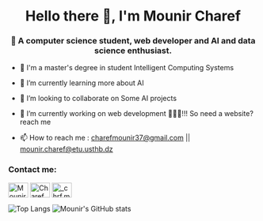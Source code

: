 <h1 align="center">Hello there 👋, I'm Mounir Charef</h1>
<h3 align="center">👀 A computer science student, web developer and AI and data science enthusiast.</h3>


- 💬 I'm a master's degree in student Intelligent Computing Systems

- 🌱 I’m currently learning more about AI

- 🤔 I’m looking to collaborate on Some AI projects 

- 🔭 I’m currently working on web development 🐱‍💻💖!!! So need a website? reach me

- 📫 How to reach me : charefmounir37@gmail.com || mounir.charef@etu.usthb.dz

<h3 align="left">Contact me: </h3>
<p align="left">
<a href="https://www.linkedin.com/in/mounir-charef-3397b1229/" target="blank"><img align="center" src="https://cdn.jsdelivr.net/npm/simple-icons@3.0.1/icons/linkedin.svg" alt="Mounir Charef" height="30" width="40" /></a>
<a href="https://www.facebook.com/Chrf.Mounir" target="blank"><img align="center" src="https://cdn.jsdelivr.net/npm/simple-icons@3.0.1/icons/facebook.svg" alt="Charef Mounir" height="30" width="40" /></a>
<a href="https://www.instagram.com/chrf_mounir/" target="blank"><img align="center" src="https://cdn.jsdelivr.net/npm/simple-icons@3.0.1/icons/instagram.svg" alt="_chrf.mounir_" height="30" width="40" /></a>
</p>

<!--
**lolifmaster/Lolifmaster** is a ✨ _special_ ✨ repository because its `README.md` (this file) appears on your GitHub profile.

Here are some ideas to get you started:

- 🔭 I’m currently working on ...
- 🌱 I’m currently learning ...
- 👯 I’m looking to collaborate on ...
- 🤔 I’m looking for help with ...
- 💬 Ask me about ...
- 📫 How to reach me: ...
- 😄 Pronouns: ...
- ⚡ Fun fact: ...
-->
![Top Langs](https://github-readme-stats.vercel.app/api/top-langs/?username=lolifmaster&show_icons=true&theme=radical)
![Mounir's GitHub stats](https://github-readme-stats.vercel.app/api?username=lolifmaster&show_icons=true&theme=radical)
